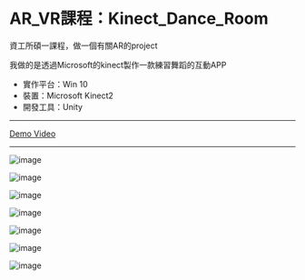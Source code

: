 # AR_VR課程：Kinect_Dance_Room

資工所碩一課程，做一個有關AR的project

我做的是透過Microsoft的kinect製作一款練習舞蹈的互動APP

- 實作平台：Win 10
- 裝置：Microsoft Kinect2
- 開發工具：Unity

***

[Demo Video](https://youtu.be/T4IG0K_DuVQ)

***

![image](https://github.com/chang-chih-yao/Kinect_Dance_Room/blob/master/Slide_1.JPG)

![image](https://github.com/chang-chih-yao/Kinect_Dance_Room/blob/master/Slide_2.JPG)

![image](https://github.com/chang-chih-yao/Kinect_Dance_Room/blob/master/Slide_3.JPG)

![image](https://github.com/chang-chih-yao/Kinect_Dance_Room/blob/master/Slide_4.JPG)

![image](https://github.com/chang-chih-yao/Kinect_Dance_Room/blob/master/Slide_5.JPG)

![image](https://github.com/chang-chih-yao/Kinect_Dance_Room/blob/master/Slide_6.JPG)

![image](https://github.com/chang-chih-yao/Kinect_Dance_Room/blob/master/Slide_7.JPG)
